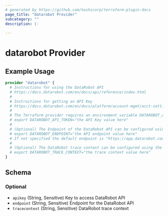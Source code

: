 ```yaml
---
# generated by https://github.com/hashicorp/terraform-plugin-docs
page_title: "datarobot Provider"
subcategory: ""
description: |-
  
---
```


# datarobot Provider



## Example Usage

```terraform
provider "datarobot" {
  # Instructions for using the DataRobot API
  # https://docs.datarobot.com/en/docs/api/reference/index.html
  #
  # Instructions for getting an API Key
  # https://docs.datarobot.com/en/docs/platform/account-mgmt/acct-settings/api-key-mgmt.html#api-key-management
  #
  # The Terraform provider requires an environment variable DATAROBOT_API_TOKEN
  # export DATAROBOT_API_TOKEN="the API Key value here"
  # 
  # (Optional) The Endpoint of the DataRobot API can be configured using the environment variable 
  # export DATAROBOT_ENDPOINT="the API endpoint value here"
  # If not specified the default endpoint is "https://app.datarobot.com/api/v2"
  #
  # (Optional) The DataRobot trace context can be configured using the environment variable
  # export DATAROBOT_TRACE_CONTEXT="the trace context value here"
}
```

<!-- schema generated by tfplugindocs -->
## Schema

### Optional

- `apikey` (String, Sensitive) Key to access DataRobot API
- `endpoint` (String, Sensitive) Endpoint for the DataRobot API
- `tracecontext` (String, Sensitive) DataRobot trace context
